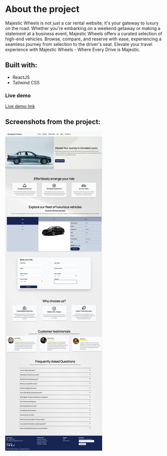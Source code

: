 # About the project

Majestic Wheels is not just a car rental website; it's your gateway to luxury on the road. Whether you're embarking on a weekend getaway or making a statement at a business event, Majestic Wheels offers a curated selection of high-end vehicles. Browse, compare, and reserve with ease, experiencing a seamless journey from selection to the driver's seat. Elevate your travel experience with Majestic Wheels - Where Every Drive is Majestic.

## Built with:

- ReactJS
- Tailwind CSS

### Live demo

[Live demo link](https://master--aquamarine-crostata-50ff41.netlify.app/)

## Screenshots from the project:

![Screenshot of the website](./public/images/web_screenshot.jpeg)
